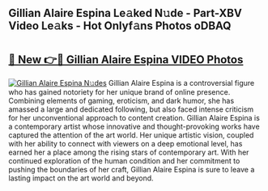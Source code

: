 ## Gillian Alaire Espina Le𝚊ked N𝚞de - Part-XBV Video Le𝚊ks - Hot Onlyf𝚊ns Photos oDBAQ

# <h2><a href="http://ab48737.deff.icu/?id=Gillian+Alaire+Espina">🔗 New 👉🔴 Gillian Alaire Espina VIDEO Photos</a></h2>

[![Gillian Alaire Espina N𝚞des](https://i.imgur.com/rIISA9y.gif)](http://ab48737.deff.icu/?id=Gillian+Alaire+Espina)
Gillian Alaire Espina is a controversial figure who has gained notoriety for her unique brand of online presence. Combining elements of gaming, eroticism, and dark humor, she has amassed a large and dedicated following, but also faced intense criticism for her unconventional approach to content creation. Gillian Alaire Espina is a contemporary artist whose innovative and thought-provoking works have captured the attention of the art world. Her unique artistic vision, coupled with her ability to connect with viewers on a deep emotional level, has earned her a place among the rising stars of contemporary art. With her continued exploration of the human condition and her commitment to pushing the boundaries of her craft, Gillian Alaire Espina is sure to leave a lasting impact on the art world and beyond.
